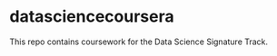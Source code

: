 datasciencecoursera
===================

This repo contains coursework for the Data Science Signature Track.
